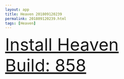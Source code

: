```yaml
---
layout: app
title: Heaven 201809120239
permalink: 201809120239.html
tags: [Heaven]
---
```

<div class="pure-g">
    <div class="pure-u-1-1" style="font-size: 4em">
        <a class="pure-button-primary" href="itms-services://?action=download-manifest&url=https%3A%2F%2Flitsungyisigono.github.io%2FTestScript%2Fmanifests%2F201809120239.plist"><i class="fa fa-download" aria-hidden="true"></i>Install Heaven Build: 858</a>
    </div>
</div>